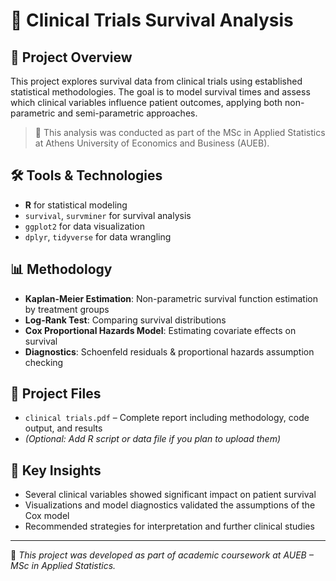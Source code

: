 # 🧪 Clinical Trials Survival Analysis

## 🎯 Project Overview
This project explores survival data from clinical trials using established statistical methodologies. The goal is to model survival times and assess which clinical variables influence patient outcomes, applying both non-parametric and semi-parametric approaches.

> 📄 This analysis was conducted as part of the MSc in Applied Statistics at Athens University of Economics and Business (AUEB).

## 🛠️ Tools & Technologies
- **R** for statistical modeling
- `survival`, `survminer` for survival analysis
- `ggplot2` for data visualization
- `dplyr`, `tidyverse` for data wrangling

## 📊 Methodology
- **Kaplan-Meier Estimation**: Non-parametric survival function estimation by treatment groups
- **Log-Rank Test**: Comparing survival distributions
- **Cox Proportional Hazards Model**: Estimating covariate effects on survival
- **Diagnostics**: Schoenfeld residuals & proportional hazards assumption checking

## 📁 Project Files
- `clinical trials.pdf` – Complete report including methodology, code output, and results
- *(Optional: Add R script or data file if you plan to upload them)*

## 📌 Key Insights
- Several clinical variables showed significant impact on patient survival
- Visualizations and model diagnostics validated the assumptions of the Cox model
- Recommended strategies for interpretation and further clinical studies

---

📘 *This project was developed as part of academic coursework at AUEB – MSc in Applied Statistics.*
